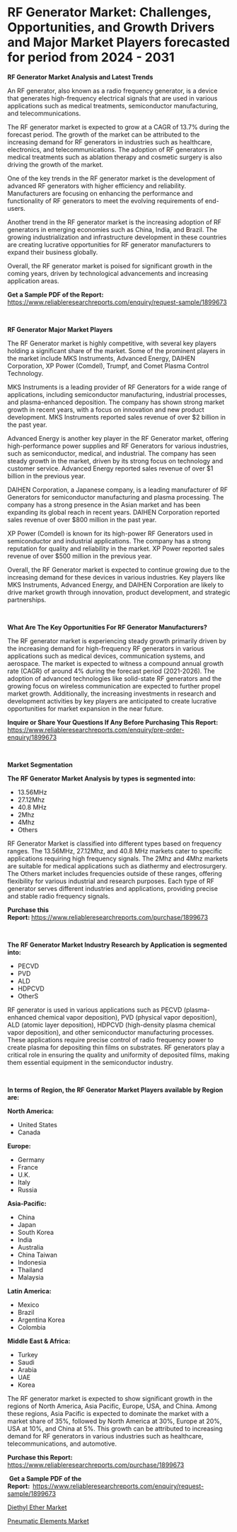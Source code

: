 <p><h1>RF Generator Market: Challenges, Opportunities, and Growth Drivers and Major Market Players forecasted for period from 2024 - 2031</h1></p><p><strong>RF Generator Market Analysis and Latest Trends</strong></p>
<p><p>An RF generator, also known as a radio frequency generator, is a device that generates high-frequency electrical signals that are used in various applications such as medical treatments, semiconductor manufacturing, and telecommunications.</p><p>The RF generator market is expected to grow at a CAGR of 13.7% during the forecast period. The growth of the market can be attributed to the increasing demand for RF generators in industries such as healthcare, electronics, and telecommunications. The adoption of RF generators in medical treatments such as ablation therapy and cosmetic surgery is also driving the growth of the market.</p><p>One of the key trends in the RF generator market is the development of advanced RF generators with higher efficiency and reliability. Manufacturers are focusing on enhancing the performance and functionality of RF generators to meet the evolving requirements of end-users.</p><p>Another trend in the RF generator market is the increasing adoption of RF generators in emerging economies such as China, India, and Brazil. The growing industrialization and infrastructure development in these countries are creating lucrative opportunities for RF generator manufacturers to expand their business globally.</p><p>Overall, the RF generator market is poised for significant growth in the coming years, driven by technological advancements and increasing application areas.</p></p>
<p><strong>Get a Sample PDF of the Report:&nbsp;</strong> <a href="https://www.reliableresearchreports.com/enquiry/request-sample/1899673">https://www.reliableresearchreports.com/enquiry/request-sample/1899673</a></p>
<p>&nbsp;</p>
<p><strong>RF Generator Major Market Players</strong></p>
<p><p>The RF Generator market is highly competitive, with several key players holding a significant share of the market. Some of the prominent players in the market include MKS Instruments, Advanced Energy, DAIHEN Corporation, XP Power (Comdel), Trumpf, and Comet Plasma Control Technology.</p><p>MKS Instruments is a leading provider of RF Generators for a wide range of applications, including semiconductor manufacturing, industrial processes, and plasma-enhanced deposition. The company has shown strong market growth in recent years, with a focus on innovation and new product development. MKS Instruments reported sales revenue of over $2 billion in the past year.</p><p>Advanced Energy is another key player in the RF Generator market, offering high-performance power supplies and RF Generators for various industries, such as semiconductor, medical, and industrial. The company has seen steady growth in the market, driven by its strong focus on technology and customer service. Advanced Energy reported sales revenue of over $1 billion in the previous year.</p><p>DAIHEN Corporation, a Japanese company, is a leading manufacturer of RF Generators for semiconductor manufacturing and plasma processing. The company has a strong presence in the Asian market and has been expanding its global reach in recent years. DAIHEN Corporation reported sales revenue of over $800 million in the past year.</p><p>XP Power (Comdel) is known for its high-power RF Generators used in semiconductor and industrial applications. The company has a strong reputation for quality and reliability in the market. XP Power reported sales revenue of over $500 million in the previous year.</p><p>Overall, the RF Generator market is expected to continue growing due to the increasing demand for these devices in various industries. Key players like MKS Instruments, Advanced Energy, and DAIHEN Corporation are likely to drive market growth through innovation, product development, and strategic partnerships.</p></p>
<p>&nbsp;</p>
<p><strong>What Are The Key Opportunities For RF Generator Manufacturers?</strong></p>
<p><p>The RF generator market is experiencing steady growth primarily driven by the increasing demand for high-frequency RF generators in various applications such as medical devices, communication systems, and aerospace. The market is expected to witness a compound annual growth rate (CAGR) of around 4% during the forecast period (2021-2026). The adoption of advanced technologies like solid-state RF generators and the growing focus on wireless communication are expected to further propel market growth. Additionally, the increasing investments in research and development activities by key players are anticipated to create lucrative opportunities for market expansion in the near future.</p></p>
<p><strong>Inquire or Share Your Questions If Any Before Purchasing This Report:</strong> <a href="https://www.reliableresearchreports.com/enquiry/pre-order-enquiry/1899673">https://www.reliableresearchreports.com/enquiry/pre-order-enquiry/1899673</a></p>
<p>&nbsp;</p>
<p><strong>Market Segmentation</strong></p>
<p><strong>The RF Generator Market Analysis by types is segmented into:</strong></p>
<p><ul><li>13.56MHz</li><li>27.12Mhz</li><li>40.8 MHz</li><li>2Mhz</li><li>4Mhz</li><li>Others</li></ul></p>
<p><p>RF Generator Market is classified into different types based on frequency ranges. The 13.56MHz, 27.12Mhz, and 40.8 MHz markets cater to specific applications requiring high frequency signals. The 2Mhz and 4Mhz markets are suitable for medical applications such as diathermy and electrosurgery. The Others market includes frequencies outside of these ranges, offering flexibility for various industrial and research purposes. Each type of RF generator serves different industries and applications, providing precise and stable radio frequency signals.</p></p>
<p><strong>Purchase this Report:&nbsp;</strong><a href="https://www.reliableresearchreports.com/purchase/1899673">https://www.reliableresearchreports.com/purchase/1899673</a></p>
<p>&nbsp;</p>
<p><strong>The RF Generator Market Industry Research by Application is segmented into:</strong></p>
<p><ul><li>PECVD</li><li>PVD</li><li>ALD</li><li>HDPCVD</li><li>OtherS</li></ul></p>
<p><p>RF generator is used in various applications such as PECVD (plasma-enhanced chemical vapor deposition), PVD (physical vapor deposition), ALD (atomic layer deposition), HDPCVD (high-density plasma chemical vapor deposition), and other semiconductor manufacturing processes. These applications require precise control of radio frequency power to create plasma for depositing thin films on substrates. RF generators play a critical role in ensuring the quality and uniformity of deposited films, making them essential equipment in the semiconductor industry.</p></p>
<p>&nbsp;</p>
<p><strong>In terms of Region, the RF Generator Market Players available by Region are:</strong></p>
<p>
    <p> <strong> North America: </strong>
        <ul>
            <li>United States</li>
            <li>Canada</li>
        </ul>
        </p> 
    <p> <strong> Europe: </strong>
        <ul>
            <li>Germany</li>
            <li>France</li>
            <li>U.K.</li>
            <li>Italy</li>
            <li>Russia</li>
        </ul>
        </p> 
    <p> <strong> Asia-Pacific: </strong>
        <ul>
            <li>China</li>
            <li>Japan</li>
            <li>South Korea</li>
            <li>India</li>
            <li>Australia</li>
            <li>China Taiwan</li>
            <li>Indonesia</li>
            <li>Thailand</li>
            <li>Malaysia</li>
        </ul>
        </p> 
    <p> <strong> Latin America: </strong>
        <ul>
            <li>Mexico</li>
            <li>Brazil</li>
            <li>Argentina Korea</li>
            <li>Colombia</li>
        </ul>
        </p> 
    <p> <strong> Middle East & Africa: </strong>
        <ul>
            <li>Turkey</li>
            <li>Saudi</li>
            <li>Arabia</li>
            <li>UAE</li>
            <li>Korea</li>
        </ul>
    </p>
    </p>
<p><p>The RF generator market is expected to show significant growth in the regions of North America, Asia Pacific, Europe, USA, and China. Among these regions, Asia Pacific is expected to dominate the market with a market share of 35%, followed by North America at 30%, Europe at 20%, USA at 10%, and China at 5%. This growth can be attributed to increasing demand for RF generators in various industries such as healthcare, telecommunications, and automotive.</p></p>
<p><strong>Purchase this Report: </strong><a href="https://www.reliableresearchreports.com/purchase/1899673">https://www.reliableresearchreports.com/purchase/1899673</a></p>
<p>&nbsp;<strong>Get a Sample PDF of the Report:&nbsp;&nbsp;</strong><a href="https://www.reliableresearchreports.com/enquiry/request-sample/1899673">https://www.reliableresearchreports.com/enquiry/request-sample/1899673</a></p>
<p><strong></strong></p>
<p><p><a href="https://changeable-paste-463.notion.site/Diethyl-Ether-Market-A-Comprehensive-Report-of-its-Market-Share-Growth-Trends-2024-2031-be2d27c907714a72b7d8307509b81c8b">Diethyl Ether Market</a></p><p><a href="https://github.com/PeterParrish5/Market-Research-Report-List-4/blob/main/pneumatic-elements-market.md">Pneumatic Elements Market</a></p></p>